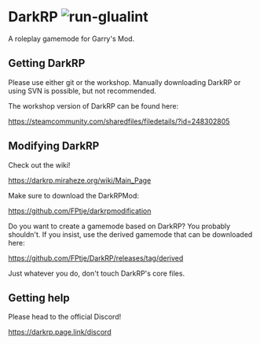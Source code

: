 # DarkRP ![run-glualint](https://github.com/FPtje/DarkRP/workflows/run-glualint/badge.svg?branch=master)
A roleplay gamemode for Garry's Mod.

## Getting DarkRP
Please use either git or the workshop.
Manually downloading DarkRP or using SVN is possible, but not recommended.

The workshop version of DarkRP can be found here:

https://steamcommunity.com/sharedfiles/filedetails/?id=248302805

## Modifying DarkRP
Check out the wiki!

https://darkrp.miraheze.org/wiki/Main_Page

Make sure to download the DarkRPMod:

https://github.com/FPtje/darkrpmodification

Do you want to create a gamemode based on DarkRP?
You probably shouldn't. If you insist, use the derived gamemode that can be downloaded here:

https://github.com/FPtje/DarkRP/releases/tag/derived

Just whatever you do, don't touch DarkRP's core files.

## Getting help
Please head to the official Discord!

https://darkrp.page.link/discord
